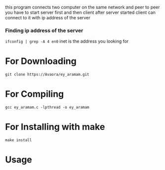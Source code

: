 this program connects two computer on the same network and peer to peer
you have to start server first and then client
after server started client can connect to it with ip address of the server
### Finding ip address of the server
`ifconfig | grep -A 4 en0`
inet is the address you looking for
# For Downloading
`git clone https://Avaora/ey_aramam.git`

# For Compiling
`gcc ey_aramam.c -lpthread -o ey_aramam`

# For Installing with make
`make install`

# Usage

